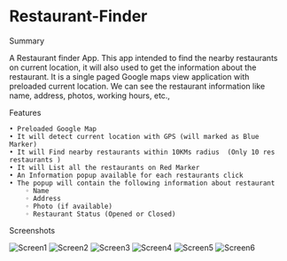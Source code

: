 # Restaurant-Finder

Summary

A Restaurant finder App. This app intended to find the nearby restaurants on current location, it will also used to get the information about the restaurant. 
It is a single paged Google maps view application with preloaded current location. 
We can see the restaurant information like name, address, photos, working hours, etc.,

Features

    • Preloaded Google Map
    • It will detect current location with GPS (will marked as Blue Marker)
    • It will Find nearby restaurants within 10KMs radius  (Only 10 res restaurants )
    • It will List all the restaurants on Red Marker
    • An Information popup available for each restaurants click
    • The popup will contain the following information about restaurant
        ◦ Name
        ◦ Address
        ◦ Photo (if available)
        ◦ Restaurant Status (Opened or Closed)

Screenshots


![Screen1](https://raw.github.com/Saravanan64/Restaurant-Finder/master/Screenshots/1.png)
![Screen2](https://raw.github.com/Saravanan64/Restaurant-Finder/master/Screenshots/2.png)
![Screen3](https://raw.github.com/Saravanan64/Restaurant-Finder/master/Screenshots/3.png)
![Screen4](https://raw.github.com/Saravanan64/Restaurant-Finder/master/Screenshots/4.png)
![Screen5](https://raw.github.com/Saravanan64/Restaurant-Finder/master/Screenshots/5.png)
![Screen6](https://raw.github.com/Saravanan64/Restaurant-Finder/master/Screenshots/6.png)
